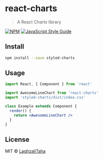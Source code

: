 # react-charts

> A React Charts library

[![NPM](https://img.shields.io/npm/v/react-charts.svg)](https://www.npmjs.com/package/react-charts) [![JavaScript Style Guide](https://img.shields.io/badge/code_style-standard-brightgreen.svg)](https://standardjs.com)

## Install

```bash
npm install --save styled-charts
```

## Usage

```jsx
import React, { Component } from 'react'

import AwesomeLineChart from 'react-charts'
import 'styled-charts/dist/index.css'

class Example extends Component {
  render() {
    return <AwesomeLineChart />
  }
}
```

## License

MIT © [LaghzaliTaha](https://github.com/LaghzaliTaha)
